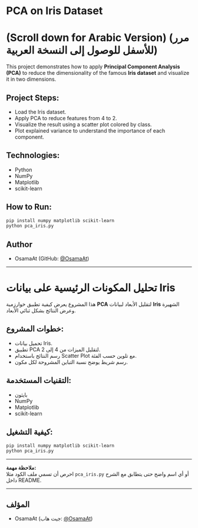 # PCA on Iris Dataset
# (Scroll down for Arabic Version) (مرر للأسفل للوصول إلى النسخة العربية)

This project demonstrates how to apply **Principal Component Analysis (PCA)** to reduce the dimensionality of the famous **Iris dataset** and visualize it in two dimensions.

## Project Steps:
- Load the Iris dataset.
- Apply PCA to reduce features from 4 to 2.
- Visualize the result using a scatter plot colored by class.
- Plot explained variance to understand the importance of each component.

## Technologies:
- Python
- NumPy
- Matplotlib
- scikit-learn

## How to Run:
```bash
pip install numpy matplotlib scikit-learn
python pca_iris.py
```
## Author
- OsamaAt (GitHub: [@OsamaAt](https://github.com/OsamaAt))
---------------------------------------------------------------------------------------------------------------------------------------------------------------------------------------------------------------

# تحليل المكونات الرئيسية على بيانات Iris
هذا المشروع يعرض كيفية تطبيق خوارزمية **PCA** لتقليل الأبعاد لبيانات **Iris** الشهيرة وعرض النتائج بشكل ثنائي الأبعاد.

## خطوات المشروع:
- تحميل بيانات Iris.
- تطبيق PCA لتقليل الميزات من 4 إلى 2.
- رسم النتائج باستخدام Scatter Plot مع تلوين حسب الفئة.
- رسم شريط يوضح نسبة التباين المشروحة لكل مكون.

## التقنيات المستخدمة:
- بايثون
- NumPy
- Matplotlib
- scikit-learn

## كيفية التشغيل:
```bash
pip install numpy matplotlib scikit-learn
python pca_iris.py
```

---

**ملاحظة مهمة:**  
احرص أن تسمي ملف الكود مثلا `pca_iris.py` أو أي اسم واضح حتى يتطابق مع الشرح داخل README.

---
## المؤلف
- OsamaAt (جيت هاب: [@OsamaAt](https://github.com/OsamaAt))
